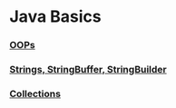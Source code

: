 # Java Basics

### [OOPs](./docs/oops.md) 
### [Strings, StringBuffer, StringBuilder](./docs/strings.md) 
### [Collections](./docs/collections.md) 